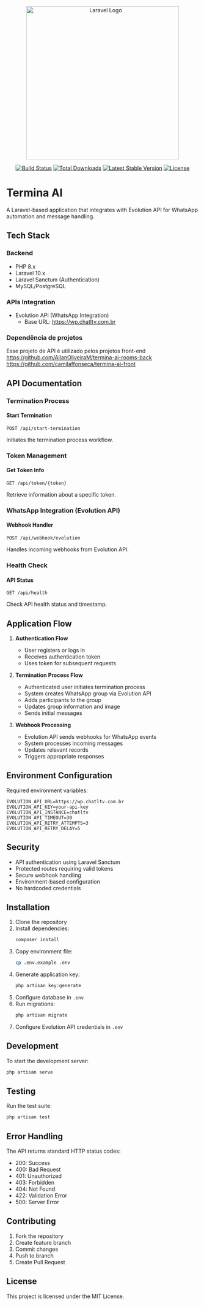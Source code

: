 <p align="center"><a href="https://laravel.com" target="_blank"><img src="https://raw.githubusercontent.com/laravel/art/master/logo-lockup/5%20SVG/2%20CMYK/1%20Full%20Color/laravel-logolockup-cmyk-red.svg" width="400" alt="Laravel Logo"></a></p>

<p align="center">
<a href="https://github.com/laravel/framework/actions"><img src="https://github.com/laravel/framework/workflows/tests/badge.svg" alt="Build Status"></a>
<a href="https://packagist.org/packages/laravel/framework"><img src="https://img.shields.io/packagist/dt/laravel/framework" alt="Total Downloads"></a>
<a href="https://packagist.org/packages/laravel/framework"><img src="https://img.shields.io/packagist/v/laravel/framework" alt="Latest Stable Version"></a>
<a href="https://packagist.org/packages/laravel/framework"><img src="https://img.shields.io/packagist/l/laravel/framework" alt="License"></a>
</p>

# Termina AI

A Laravel-based application that integrates with Evolution API for WhatsApp automation and message handling.

## Tech Stack

### Backend
- PHP 8.x
- Laravel 10.x
- Laravel Sanctum (Authentication)
- MySQL/PostgreSQL

### APIs Integration
- Evolution API (WhatsApp Integration)
  - Base URL: https://wp.chatltv.com.br

### Dependência de projetos
Esse projeto de API é utilizado pelos projetos front-end
https://github.com/AllanOliveiraM/termina-ai-rooms-back
https://github.com/camilaffonseca/termina-ai-front

## API Documentation

### Termination Process

#### Start Termination
```http
POST /api/start-termination
```
Initiates the termination process workflow.

### Token Management

#### Get Token Info
```http
GET /api/token/{token}
```
Retrieve information about a specific token.

### WhatsApp Integration (Evolution API)

#### Webhook Handler
```http
POST /api/webhook/evolution
```
Handles incoming webhooks from Evolution API.

### Health Check

#### API Status
```http
GET /api/health
```
Check API health status and timestamp.

## Application Flow

1. **Authentication Flow**
   - User registers or logs in
   - Receives authentication token
   - Uses token for subsequent requests

2. **Termination Process Flow**
   - Authenticated user initiates termination process
   - System creates WhatsApp group via Evolution API
   - Adds participants to the group
   - Updates group information and image
   - Sends initial messages

3. **Webhook Processing**
   - Evolution API sends webhooks for WhatsApp events
   - System processes incoming messages
   - Updates relevant records
   - Triggers appropriate responses

## Environment Configuration

Required environment variables:
```env
EVOLUTION_API_URL=https://wp.chatltv.com.br
EVOLUTION_API_KEY=your-api-key
EVOLUTION_API_INSTANCE=chatltv
EVOLUTION_API_TIMEOUT=30
EVOLUTION_API_RETRY_ATTEMPTS=3
EVOLUTION_API_RETRY_DELAY=5
```

## Security

- API authentication using Laravel Sanctum
- Protected routes requiring valid tokens
- Secure webhook handling
- Environment-based configuration
- No hardcoded credentials

## Installation

1. Clone the repository
2. Install dependencies:
   ```bash
   composer install
   ```
3. Copy environment file:
   ```bash
   cp .env.example .env
   ```
4. Generate application key:
   ```bash
   php artisan key:generate
   ```
5. Configure database in `.env`
6. Run migrations:
   ```bash
   php artisan migrate
   ```
7. Configure Evolution API credentials in `.env`

## Development

To start the development server:
```bash
php artisan serve
```

## Testing

Run the test suite:
```bash
php artisan test
```

## Error Handling

The API returns standard HTTP status codes:
- 200: Success
- 400: Bad Request
- 401: Unauthorized
- 403: Forbidden
- 404: Not Found
- 422: Validation Error
- 500: Server Error

## Contributing

1. Fork the repository
2. Create feature branch
3. Commit changes
4. Push to branch
5. Create Pull Request

## License

This project is licensed under the MIT License.
